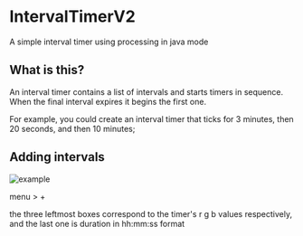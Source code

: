 # IntervalTimerV2
A simple interval timer using processing in java mode

## What is this?
An interval timer contains a list of intervals and starts timers in sequence. When the final interval expires it begins the first one.

For example, you could create an interval timer that ticks for 3 minutes, then 20 seconds, and then 10 minutes;

## Adding intervals

![example](https://i.imgur.com/XOutslp.gif)

menu > +

the three leftmost boxes correspond to the timer's r g b values respectively, and the last one is duration in hh:mm:ss format